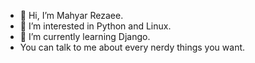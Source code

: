 - 👋 Hi, I’m Mahyar Rezaee.
- 👀 I’m interested in Python and Linux.
- 🌱 I’m currently learning Django.
- You can talk to me about every nerdy things you want.

<!---
Mhhyarrr/Mhhyarrr is a ✨ special ✨ repository because its `README.md` (this file) appears on your GitHub profile.
You can click the Preview link to take a look at your changes.
--->
